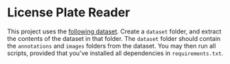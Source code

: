 # License Plate Reader

This project uses the [following dataset](https://www.kaggle.com/datasets/andrewmvd/car-plate-detection). Create a `dataset` folder, and extract the contents of the dataset in that folder. The `dataset` folder should contain the `annotations` and `images` folders from the dataset. You may then run all scripts, provided that you've installed all dependencies in `requirements.txt`.
